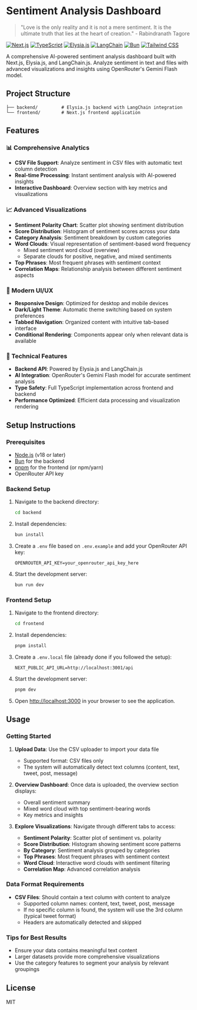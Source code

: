 # Sentiment Analysis Dashboard

> "Love is the only reality and it is not a mere sentiment. It is the ultimate truth that lies at the heart of creation." - Rabindranath Tagore

[![Next.js](https://img.shields.io/badge/Next.js-000000?style=for-the-badge&logo=next.js&logoColor=white)](https://nextjs.org/)
[![TypeScript](https://img.shields.io/badge/TypeScript-007ACC?style=for-the-badge&logo=typescript&logoColor=white)](https://www.typescriptlang.org/)
[![Elysia.js](https://img.shields.io/badge/Elysia.js-5A29E4?style=for-the-badge&logo=elysia&logoColor=white)](https://elysiajs.com/)
[![LangChain](https://img.shields.io/badge/LangChain-3178C6?style=for-the-badge&logo=chainlink&logoColor=white)](https://js.langchain.com/)
[![Bun](https://img.shields.io/badge/Bun-000000?style=for-the-badge&logo=bun&logoColor=white)](https://bun.sh/)
[![Tailwind CSS](https://img.shields.io/badge/Tailwind_CSS-38B2AC?style=for-the-badge&logo=tailwind-css&logoColor=white)](https://tailwindcss.com/)

A comprehensive AI-powered sentiment analysis dashboard built with Next.js, Elysia.js, and LangChain.js. Analyze sentiment in text and files with advanced visualizations and insights using OpenRouter's Gemini Flash model.

## Project Structure

```
├── backend/         # Elysia.js backend with LangChain integration
└── frontend/        # Next.js frontend application
```

## Features

### 📊 Comprehensive Analytics
- **CSV File Support**: Analyze sentiment in CSV files with automatic text column detection
- **Real-time Processing**: Instant sentiment analysis with AI-powered insights
- **Interactive Dashboard**: Overview section with key metrics and visualizations

### 📈 Advanced Visualizations
- **Sentiment Polarity Chart**: Scatter plot showing sentiment distribution
- **Score Distribution**: Histogram of sentiment scores across your data
- **Category Analysis**: Sentiment breakdown by custom categories
- **Word Clouds**: Visual representation of sentiment-based word frequency
  - Mixed sentiment word cloud (overview)
  - Separate clouds for positive, negative, and mixed sentiments
- **Top Phrases**: Most frequent phrases with sentiment context
- **Correlation Maps**: Relationship analysis between different sentiment aspects

### 🎨 Modern UI/UX
- **Responsive Design**: Optimized for desktop and mobile devices
- **Dark/Light Theme**: Automatic theme switching based on system preferences
- **Tabbed Navigation**: Organized content with intuitive tab-based interface
- **Conditional Rendering**: Components appear only when relevant data is available

### 🔧 Technical Features
- **Backend API**: Powered by Elysia.js and LangChain.js
- **AI Integration**: OpenRouter's Gemini Flash model for accurate sentiment analysis
- **Type Safety**: Full TypeScript implementation across frontend and backend
- **Performance Optimized**: Efficient data processing and visualization rendering

## Setup Instructions

### Prerequisites

- [Node.js](https://nodejs.org/) (v18 or later)
- [Bun](https://bun.sh/) for the backend
- [pnpm](https://pnpm.io/) for the frontend (or npm/yarn)
- OpenRouter API key

### Backend Setup

1. Navigate to the backend directory:
   ```bash
   cd backend
   ```

2. Install dependencies:
   ```bash
   bun install
   ```

3. Create a `.env` file based on `.env.example` and add your OpenRouter API key:
   ```
   OPENROUTER_API_KEY=your_openrouter_api_key_here
   ```

4. Start the development server:
   ```bash
   bun run dev
   ```

### Frontend Setup

1. Navigate to the frontend directory:
   ```bash
   cd frontend
   ```

2. Install dependencies:
   ```bash
   pnpm install
   ```

3. Create a `.env.local` file (already done if you followed the setup):
   ```
   NEXT_PUBLIC_API_URL=http://localhost:3001/api
   ```

4. Start the development server:
   ```bash
   pnpm dev
   ```

5. Open [http://localhost:3000](http://localhost:3000) in your browser to see the application.

## Usage

### Getting Started
1. **Upload Data**: Use the CSV uploader to import your data file
   - Supported format: CSV files only
   - The system will automatically detect text columns (content, text, tweet, post, message)

2. **Overview Dashboard**: Once data is uploaded, the overview section displays:
   - Overall sentiment summary
   - Mixed word cloud with top sentiment-bearing words
   - Key metrics and insights

3. **Explore Visualizations**: Navigate through different tabs to access:
   - **Sentiment Polarity**: Scatter plot of sentiment vs. polarity
   - **Score Distribution**: Histogram showing sentiment score patterns
   - **By Category**: Sentiment analysis grouped by categories
   - **Top Phrases**: Most frequent phrases with sentiment context
   - **Word Cloud**: Interactive word clouds with sentiment filtering
   - **Correlation Map**: Advanced correlation analysis

### Data Format Requirements
- **CSV Files**: Should contain a text column with content to analyze
  - Supported column names: content, text, tweet, post, message
  - If no specific column is found, the system will use the 3rd column (typical tweet format)
  - Headers are automatically detected and skipped

### Tips for Best Results
- Ensure your data contains meaningful text content
- Larger datasets provide more comprehensive visualizations
- Use the category features to segment your analysis by relevant groupings

## License

MIT